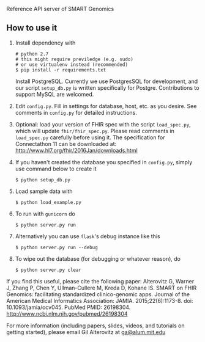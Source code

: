 Reference API server of SMART Genomics

## How to use it
1. Install dependency with

	```
    # python 2.7
	# this might require previledge (e.g. sudo)
	# or use virtualenv instead (recommended)
	$ pip install -r requirements.txt
	```
    Install PostgreSQL. Currently we use PostgresSQL for development, and our script `setup_db.py` is written specifically for Postgre. Contributions to support MySQL are welcomed.

2. Edit `config.py`. Fill in settings for database, host, etc. as you desire. See comments in `config.py` for detailed instructions.

3. Optional: load your version of FHIR spec with the script `load_spec.py`, which will update `fhir/fhir_spec.py`. Please read comments in `load_spec.py` carefully before using it.
    The specification for Connectathon 11 can be downloaded at: http://www.hl7.org/fhir/2016Jan/downloads.html

4. If you haven't created the database you specified in `config.py`, simply use command below to create it
	
	```
	$ python setup_db.py
	``` 
5. Load sample data with

	```
	$ python load_example.py
	```
6. To run with `gunicorn` do

	```
	$ python server.py run
	```
7. Alternatively you can use `flask`'s debug instance like this

	```
	$ python server.py run --debug
	```
8. To wipe out the database (for debugging or whatever reason), do

	```
	$ python server.py clear
	```

If you find this useful, please cite the following paper:
Alterovitz G, Warner J, Zhang P, Chen Y, Ullman-Cullere M, Kreda D,
Kohane IS. SMART on FHIR Genomics: facilitating standardized
clinico-genomic apps. Journal of the American Medical Informatics Association:
JAMIA. 2015;22(6):1173-8. doi: 10.1093/jamia/ocv045. PubMed PMID: 26198304.
http://www.ncbi.nlm.nih.gov/pubmed/26198304

For more information (including papers, slides, videos, and tutorials on getting started), please email Gil Alterovitz at ga@alum.mit.edu
